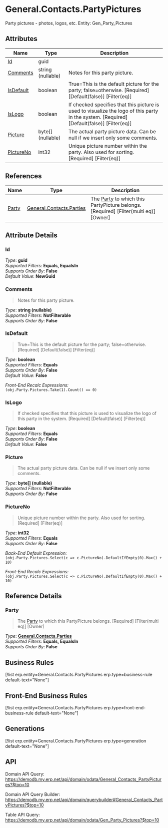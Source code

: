 # General.Contacts.PartyPictures

Party pictures - photos, logos, etc. Entity: Gen_Party_Pictures

## Attributes

| Name | Type | Description |
| ---- | ---- | --- |
| [Id](General.Contacts.PartyPictures.md#Id) | guid |  
| [Comments](General.Contacts.PartyPictures.md#Comments) | string (nullable) | Notes for this party picture. 
| [IsDefault](General.Contacts.PartyPictures.md#IsDefault) | boolean | True=This is the default picture for the party; false=otherwise. [Required] [Default(false)] [Filter(eq)] 
| [IsLogo](General.Contacts.PartyPictures.md#IsLogo) | boolean | If checked specifies that this picture is used to visualize the logo of this party in the system. [Required] [Default(false)] [Filter(eq)] 
| [Picture](General.Contacts.PartyPictures.md#Picture) | byte[] (nullable) | The actual party picture data. Can be null if we insert only some comments. 
| [PictureNo](General.Contacts.PartyPictures.md#PictureNo) | int32 | Unique picture number within the party. Also used for sorting. [Required] [Filter(eq)] 

## References

| Name | Type | Description |
| ---- | ---- | --- |
| [Party](General.Contacts.PartyPictures.md#Party) | [General.Contacts.Parties](General.Contacts.Parties.md) | The [Party](General.Contacts.PartyPictures.md#Party) to which this PartyPicture belongs. [Required] [Filter(multi eq)] [Owner] |


## Attribute Details

### Id

_Type_: **guid**  
_Supported Filters_: **Equals, EqualsIn**  
_Supports Order By_: **False**  
_Default Value_: **NewGuid**  

### Comments

> Notes for this party picture.

_Type_: **string (nullable)**  
_Supported Filters_: **NotFilterable**  
_Supports Order By_: **False**  

### IsDefault

> True=This is the default picture for the party; false=otherwise. [Required] [Default(false)] [Filter(eq)]

_Type_: **boolean**  
_Supported Filters_: **Equals**  
_Supports Order By_: **False**  
_Default Value_: **False**  

_Front-End Recalc Expressions:_  
`(obj.Party.Pictures.Take(1).Count() == 0)`
### IsLogo

> If checked specifies that this picture is used to visualize the logo of this party in the system. [Required] [Default(false)] [Filter(eq)]

_Type_: **boolean**  
_Supported Filters_: **Equals**  
_Supports Order By_: **False**  
_Default Value_: **False**  

### Picture

> The actual party picture data. Can be null if we insert only some comments.

_Type_: **byte[] (nullable)**  
_Supported Filters_: **NotFilterable**  
_Supports Order By_: **False**  

### PictureNo

> Unique picture number within the party. Also used for sorting. [Required] [Filter(eq)]

_Type_: **int32**  
_Supported Filters_: **Equals**  
_Supports Order By_: **False**  

_Back-End Default Expression:_  
`(obj.Party.Pictures.Select(c => c.PictureNo).DefaultIfEmpty(0).Max() + 10)`

_Front-End Recalc Expressions:_  
`(obj.Party.Pictures.Select(c => c.PictureNo).DefaultIfEmpty(0).Max() + 10)`

## Reference Details

### Party

> The [Party](General.Contacts.PartyPictures.md#Party) to which this PartyPicture belongs. [Required] [Filter(multi eq)] [Owner]

_Type_: **[General.Contacts.Parties](General.Contacts.Parties.md)**  
_Supported Filters_: **Equals, EqualsIn**  
_Supports Order By_: **False**  



## Business Rules

[!list erp.entity=General.Contacts.PartyPictures erp.type=business-rule default-text="None"]

## Front-End Business Rules

[!list erp.entity=General.Contacts.PartyPictures erp.type=front-end-business-rule default-text="None"]

## Generations

[!list erp.entity=General.Contacts.PartyPictures erp.type=generation default-text="None"]

## API

Domain API Query:
<https://demodb.my.erp.net/api/domain/odata/General_Contacts_PartyPictures?$top=10>

Domain API Query Builder:
<https://demodb.my.erp.net/api/domain/querybuilder#General_Contacts_PartyPictures?$top=10>

Table API Query:
<https://demodb.my.erp.net/api/domain/odata/Gen_Party_Pictures?$top=10>

